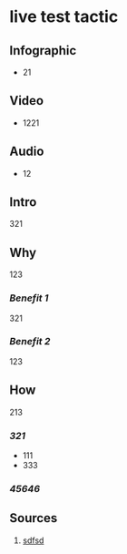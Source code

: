 [//]: <> (FL1,TH12M21,EPLMA)

# **live test tactic**

## **Infographic**
[//]: <> (BO-infographic)
* 21

[//]: <> (EO-infographic)
## **Video**
[//]: <> (BO-video)
* 1221

[//]: <> (EO-video)
## **Audio**
[//]: <> (BO-audio)
* 12

[//]: <> (EO-audio)
## **Intro**
[//]: <> (BO-intro)
321

[//]: <> (EO-intro)
## **Why**
[//]: <> (BO-why)
123

### *Benefit 1*
321
### *Benefit 2*
123

[//]: <> (EO-why)
## **How**
[//]: <> (BO-how)
213

### *321*
* 111
* 333
### *45646*


[//]: <> (EO-how)
## **Sources**
[//]: <> (BO-sources)
1) [sdfsd](sdfsfsf)

[//]: <> (EO-sources)